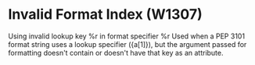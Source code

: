 # Invalid Format Index (W1307)

Using invalid lookup key %r in format specifier %r Used when a PEP 3101
format string uses a lookup specifier ({a\[1\]}), but the argument
passed for formatting doesn't contain or doesn't have that key as an
attribute.
